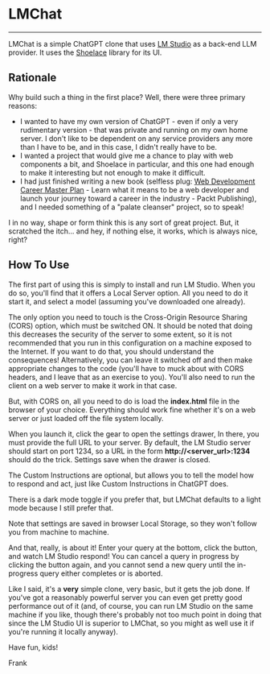 # LMChat

---

LMChat is a simple ChatGPT clone that uses [LM Studio](https://lmstudio.ai) as a back-end LLM provider.  It uses the 
[Shoelace](https://shoelace.style) library for its UI.

## Rationale

Why build such a thing in the first place?  Well, there were three primary reasons:

* I wanted to have my own version of ChatGPT - even if only a very rudimentary version - that was private and running
  on my own home server.  I don't like to be dependent on any service providers any more than I have to be, and in this
  case, I didn't really have to be.
* I wanted a project that would give me a chance to play with web components a bit, and Shoelace in particular, and this
  one had enough to make it interesting but not enough to make it difficult. 
* I had just finished writing a new book (selfless plug: [Web Development Career Master Plan](https://www.amazon.com/Web-Development-Career-Master-Plan/dp/1803247088?dplnkId=6ad82ec9-0ed6-420d-825d-db84829cdbaf) - Learn what it means to be a web developer and launch your journey toward a career in the industry - Packt Publishing), and I needed something of a "palate cleanser" project, so to speak!

I in no way, shape or form think this is any sort of great project.  But, it scratched the itch... and hey, if nothing
else, it works, which is always nice, right?

## How To Use

The first part of using this is simply to install and run LM Studio.  When you do so, you'll find that it offers a
Local Server option.  All you need to do it start it, and select a model (assuming you've downloaded one already).

The only option you need to touch is the Cross-Origin Resource Sharing (CORS) option, which must be switched ON.  It
should be noted that doing this decreases the security of the server to some extent, so it is not recommended that you
run in this configuration on a machine exposed to the Internet.  If you want to do that, you should understand the
consequences!  Alternatively, you can leave it switched off and then make appropriate changes to the code (you'll have
to muck about with CORS headers, and I leave that as an exercise to you).  You'll also need to run the client on a web
server to make it work in that case.

But, with CORS on, all you need to do is load the **index.html** file in the browser of your choice.  Everything should
work fine whether it's on a web server or just loaded off the file system locally. 

When you launch it, click the gear to open the settings drawer,  In there, you must provide the full URL to your server.
By default, the LM Studio server should start on port 1234, so a URL in the form **http://<server_url>:1234** should do
the trick.  Settings save when the drawer is closed.

The Custom Instructions are optional, but allows you to tell the model how to respond and act, just like Custom
Instructions in ChatGPT does.

There is a dark mode toggle if you prefer that, but LMChat defaults to a light mode because I still prefer that.

Note that settings are saved in browser Local Storage, so they won't follow you from machine to machine.

And that, really, is about it!  Enter your query at the bottom, click the button, and watch LM Studio respond!  You can
cancel a query in progress by clicking the button again, and you cannot send a new query until the in-progress query
either completes or is aborted.

Like I said, it's a **very** simple clone, very basic, but it gets the job done.  If you've got a reasonably powerful
server you can even get pretty good performance out of it (and, of course, you can run LM Studio on the same machine
if you like, though there's probably not too much point in doing that since the LM Studio UI is superior to LMChat,
so you might as well use it if you're running it locally anyway).

Have fun, kids!

Frank
